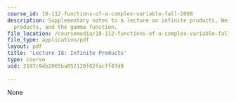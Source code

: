```yaml
---
course_id: 18-112-functions-of-a-complex-variable-fall-2008
description: Supplementary notes to a lecture on infinite products, Weierstrass' canonical
  products, and the gamma function.
file_location: /coursemedia/18-112-functions-of-a-complex-variable-fall-2008/2197c9db2065ba852120f62facff47d9_lecture18_long2.pdf
file_type: application/pdf
layout: pdf
title: 'Lecture 18: Infinite Products'
type: course
uid: 2197c9db2065ba852120f62facff47d9

---
```

None